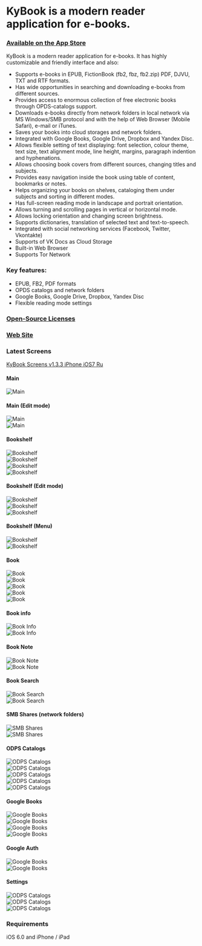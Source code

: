KyBook is a modern reader application for e-books.
===========================================

### [Available on the App Store](http://itunes.apple.com/app/id673027171)

KyBook is a modern reader application for e-books.
It has highly customizable and friendly interface and also:   

- Supports e-books in EPUB, FictionBook (fb2, fbz, fb2.zip) PDF, DJVU, TXT and RTF formats. 
- Has wide opportunities in searching and downloading e-books from different sources.
- Provides access to enormous collection of free electronic books through OPDS-catalogs support.
- Downloads e-books directly from network folders in local network via MS Windows/SMB protocol and with the help of Web Browser (Mobile Safari), e-mail or iTunes.     
- Saves your books into cloud storages and network folders.
- Integrated with Google Books, Google Drive, Dropbox and Yandex Disc.
- Allows flexible setting of text displaying: font selection, colour theme, text size, text alignment mode, line height, margins, paragraph indention and hyphenations.    
- Allows choosing book covers from different sources, changing titles and subjects.
- Provides easy navigation inside the book using table of content, bookmarks or notes. 
- Helps organizing your books on shelves, cataloging them under subjects and sorting in different modes.  
- Has full-screen reading mode in landscape and portrait orientation.
- Allows turning and scrolling pages in vertical or horizontal mode.  
- Allows locking orientation and changing screen brightness.  
- Supports dictionaries, translation of selected text and text-to-speech.
- Integrated with social networking services (Facebook, Twitter, Vkontakte)
- Supports of VK Docs as Cloud Storage
- Built-in Web Browser
- Supports Tor Network
 

### Key features:   
- EPUB, FB2, PDF formats  
- OPDS catalogs and network folders  
- Google Books, Google Drive, Dropbox, Yandex Disc
- Flexible reading mode settings


### [Open-Source Licenses](http:/kolyvan.com/kybook/licensing.html)

### [Web Site](http:/kolyvan.com/kybook/)

### Latest Screens

[KyBook Screens v1.3.3 iPhone iOS7 Ru](https://www.dropbox.com/sh/mztebuw4ou72l8l/jrQD3B-t3M#/)
    	
#### Main
![Main](https://raw.github.com/kolyvan/kybook/master/screenshots/main.png)

#### Main (Edit mode)
![Main](https://raw.github.com/kolyvan/kybook/master/screenshots/menu_edit.png)    
![Main](https://raw.github.com/kolyvan/kybook/master/screenshots/menu_clouds.png)

#### Bookshelf
![Bookshelf](https://raw.github.com/kolyvan/kybook/master/screenshots/bookshelf_covers.png)    
![Bookshelf](https://raw.github.com/kolyvan/kybook/master/screenshots/bookshelf_spines.png)    
![Bookshelf](https://raw.github.com/kolyvan/kybook/master/screenshots/bookshelf_cards.png)    
![Bookshelf](https://raw.github.com/kolyvan/kybook/master/screenshots/bookshelf_stacks.png)

#### Bookshelf (Edit mode)
![Bookshelf](https://raw.github.com/kolyvan/kybook/master/screenshots/bookshelf_edit.png)    
![Bookshelf](https://raw.github.com/kolyvan/kybook/master/screenshots/bookshelf_editbook.png)    
![Bookshelf](https://raw.github.com/kolyvan/kybook/master/screenshots/move_books.png)

#### Bookshelf (Menu)
![Bookshelf](https://raw.github.com/kolyvan/kybook/master/screenshots/bookshelf_sortmode.png)    
![Bookshelf](https://raw.github.com/kolyvan/kybook/master/screenshots/bookshelf_showmode.png)

#### Book
![Book](https://raw.github.com/kolyvan/kybook/master/screenshots/book.png)    
![Book](https://raw.github.com/kolyvan/kybook/master/screenshots/book_font_dark.png)    
![Book](https://raw.github.com/kolyvan/kybook/master/screenshots/book_theme_sand_ru.png)    
![Book](https://raw.github.com/kolyvan/kybook/master/screenshots/book_tts.png)    
![Book](https://raw.github.com/kolyvan/kybook/master/screenshots/book_font_dark_ru.png)

#### Book info
![Book Info](https://raw.github.com/kolyvan/kybook/master/screenshots/book_content.png)    
![Book Info](https://raw.github.com/kolyvan/kybook/master/screenshots/book_info.png)

#### Book Note
![Book Note](https://raw.github.com/kolyvan/kybook/master/screenshots/book_note.png)    
![Book Note](https://raw.github.com/kolyvan/kybook/master/screenshots/book_notes.png)

#### Book Search
![Book Search](https://raw.github.com/kolyvan/kybook/master/screenshots/book_search.png)    
![Book Search](https://raw.github.com/kolyvan/kybook/master/screenshots/book_search_found.png)

#### SMB Shares (network folders)
![SMB Shares](https://raw.github.com/kolyvan/kybook/master/screenshots/smb_addshare.png)    
![SMB Shares](https://raw.github.com/kolyvan/kybook/master/screenshots/smb_share.png)

#### ODPS Catalogs
![ODPS Catalogs](https://raw.github.com/kolyvan/kybook/master/screenshots/opdscatalog1.png)    
![ODPS Catalogs](https://raw.github.com/kolyvan/kybook/master/screenshots/opdscatalog1_ru.png)    
![ODPS Catalogs](https://raw.github.com/kolyvan/kybook/master/screenshots/opdscatalog2.png)    
![ODPS Catalogs](https://raw.github.com/kolyvan/kybook/master/screenshots/opdscatalog3.png)    
![ODPS Catalogs](https://raw.github.com/kolyvan/kybook/master/screenshots/opdscatalog2_ru.png)

#### Google Books
![Google Books](https://raw.github.com/kolyvan/kybook/master/screenshots/google_books.png)    
![Google Books](https://raw.github.com/kolyvan/kybook/master/screenshots/google_books_volume.png)    
![Google Books](https://raw.github.com/kolyvan/kybook/master/screenshots/google_books_read.png)    
![Google Books](https://raw.github.com/kolyvan/kybook/master/screenshots/google_books_download.png)

#### Google Auth
![Google Books](https://raw.github.com/kolyvan/kybook/master/screenshots/google_auth.png)    
![Google Books](https://raw.github.com/kolyvan/kybook/master/screenshots/google_auth_complete.png)


#### Settings
![ODPS Catalogs](https://raw.github.com/kolyvan/kybook/master/screenshots/settings1.png)    
![ODPS Catalogs](https://raw.github.com/kolyvan/kybook/master/screenshots/settings2.png)    
![ODPS Catalogs](https://raw.github.com/kolyvan/kybook/master/screenshots/settings3.png)


### Requirements
iOS 6.0 and iPhone / iPad
